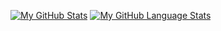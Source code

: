 <!-- ### Hi there 👋 -->

[![My GitHub Stats](https://github-readme-stats.vercel.app/api/?username=rossjp&count_private=true&theme=tokyonight&showicons=true)]()
[![My GitHub Language Stats](https://github-readme-stats.vercel.app/api/top-langs/?username=rossjp&langs_count=5&theme=tokyonight)]()

<!--
**rossjp/rossjp** is a ✨ _special_ ✨ repository because its `README.md` (this file) appears on your GitHub profile.

Here are some ideas to get you started:

- 🔭 I’m currently working on ...
- 🌱 I’m currently learning ...
- 👯 I’m looking to collaborate on ...
- 🤔 I’m looking for help with ...
- 💬 Ask me about ...
- 📫 How to reach me: ...
- 😄 Pronouns: ...
- ⚡ Fun fact: ...
-->
